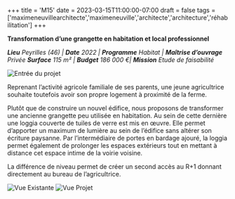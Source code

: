 +++
title = 'M15'
date = 2023-03-15T11:00:00-07:00
draft = false
tags = ['maximeneuvillearchitecte','maximeneuville','architecte','architecture','réhabilitation']
+++

**Transformation d’une grangette en habitation et local professionnel**

**_Lieu_** _Peyrilles (46) |_ **_Date_** _2022 |_ **_Programme_** _Habitat |_ **_Maîtrise d’ouvrage_** _Privée_
**_Surface_** _115 m² |_ **_Budget_** _186 000 €|_ **_Mission_** _Etude de faisabilité_

![Entrée du projet](2201_3_Pers.jpg)

Reprenant l’activité agricole familiale de ses parents, une jeune agricultrice souhaite toutefois avoir son propre logement à proximité de la ferme.

Plutôt que de construire un nouvel édifice, nous proposons de transformer une ancienne grangette peu utilisée en habitation. Au sein de cette dernière une loggia couverte de tuiles de verre est mis en œuvre. Elle permet d’apporter un maximum de lumière au sein de l’édifice sans altérer son écriture paysanne. Par l’intermédiaire de portes en bardage ajouré, la loggia permet également de prolonger les espaces extérieurs tout en mettant à distance cet espace intime de la voirie voisine.

La différence de niveau permet de créer un second accès au R+1 donnant directement au bureau de l’agricultrice.

![Vue Existante](2201_1_Pers.jpg "Vue Existante")
![Vue Projet](2201_2_Pers.jpg "Vue Projet")


